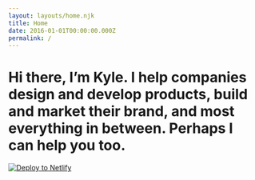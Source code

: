 ```yaml
---
layout: layouts/home.njk
title: Home
date: 2016-01-01T00:00:00.000Z
permalink: /
---
```


<h1 class="supersized-heading gradient">
  Hi there, I’m Kyle. I help companies design and develop products, build and market their brand, and most everything in between. Perhaps I can help you&nbsp;too.
</h1>

[![Deploy to Netlify](https://www.netlify.com/img/deploy/button.svg)](https://app.netlify.com/start/deploy?repository=https://github.com/danurbanowicz/eleventy-netlify-boilerplate&stack=cms)
